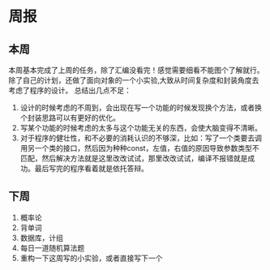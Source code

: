# 周报
## 本周
本周基本完成了上周的任务，除了汇编没看完！感觉需要细看不能图个了解就行。除了自己的计划，还做了面向对象的一个小实验,大致从时间复杂度和封装角度去考虑了程序的设计。
总结出几点不足：
1. 设计的时候考虑的不周到，会出现在写一个功能的时候发现换个方法，或者换个封装思路可以有更好的优化。
2. 写某个功能的时候考虑的太多与这个功能无关的东西，会使大脑变得不清晰。
3. 对于程序的健壮性，和不必要的消耗认识的不够深，比如：写了一个类要去调用另一个类的接口，然后因为种种const，左值，右值的原因导致参数类型不匹配，然后解决方法就是这里改改试试，那里改改试试，编译不报错就是成功。最后写完的程序看着就是依托答辩。
## 下周
1. 概率论
2. 背单词
3. 数据库，计组
4. 每日一道随机算法题
5. 重构一下这周写的小实验，或者直接写下一个